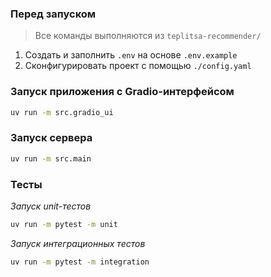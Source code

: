 ### Перед запуском

> Все команды выполняются из `teplitsa-recommender/`

1. Создать и заполнить `.env` на основе `.env.example`
2. Сконфигурировать проект с помощью `./config.yaml`

### Запуск приложения с Gradio-интерфейсом

```bash
uv run -m src.gradio_ui
```

### Запуск сервера

```bash
uv run -m src.main
```

### Тесты

_Запуск unit-тестов_

```bash
uv run -m pytest -m unit
```

_Запуск интеграционных тестов_

```bash
uv run -m pytest -m integration
```
